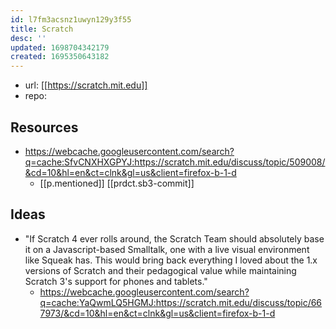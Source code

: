 ```yaml
---
id: l7fm3acsnz1uwyn129y3f55
title: Scratch
desc: ''
updated: 1698704342179
created: 1695350643182
---
```


- url: [[https://scratch.mit.edu]]
- repo: 

## Resources

- https://webcache.googleusercontent.com/search?q=cache:SfvCNXHXGPYJ:https://scratch.mit.edu/discuss/topic/509008/&cd=10&hl=en&ct=clnk&gl=us&client=firefox-b-1-d
  - [[p.mentioned]] [[prdct.sb3-commit]]

## Ideas

- "If Scratch 4 ever rolls around, the Scratch Team should absolutely base it on a Javascript-based Smalltalk, one with a live visual environment like Squeak has. This would bring back everything I loved about the 1.x versions of Scratch and their pedagogical value while maintaining Scratch 3's support for phones and tablets."
  - https://webcache.googleusercontent.com/search?q=cache:YaQwmLQ5HGMJ:https://scratch.mit.edu/discuss/topic/667973/&cd=10&hl=en&ct=clnk&gl=us&client=firefox-b-1-d
